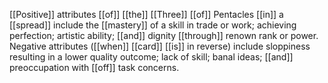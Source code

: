 [[Positive]] attributes [[of]] [[the]] [[Three]] [[of]] Pentacles [[in]] a [[spread]] include the [[mastery]] of a skill in trade or work; achieving perfection; artistic ability; [[and]] dignity [[through]] renown rank or power. Negative attributes ([[when]] [[card]] [[is]] in reverse) include sloppiness resulting in a lower quality outcome; lack of skill; banal ideas; [[and]] preoccupation with [[off]] task concerns.

